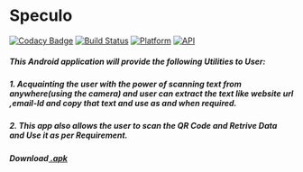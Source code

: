 # Speculo
[![Codacy Badge](https://api.codacy.com/project/badge/Grade/2663f6ae0c0740acab2da07ca329fa5d)](https://app.codacy.com/app/rob729/Speculo?utm_source=github.com&utm_medium=referral&utm_content=rob729/Speculo&utm_campaign=Badge_Grade_Dashboard)
[![Build Status](https://travis-ci.org/rob729/Speculo.svg?branch=master)](https://travis-ci.org/rob729/Speculo)
[![Platform](https://img.shields.io/badge/platform-android-blue.svg)](http://developer.android.com/index.html)
[![API](https://img.shields.io/badge/API-20%2B-blue.svg?style=flat)](https://android-arsenal.com/api?level=20)

##### This Android application will provide the following Utilities to User:
##### 1. Acquainting the user with the power of scanning text from anywhere(using the camera) and user can extract the text like website url ,email-Id and copy that text and use as and when required.
##### 2. This app also allows the user to scan the QR Code and Retrive Data and Use it as per Requirement.   

##### Download[ .apk](https://drive.google.com/open?id=1-lawdaTrGwMC_q4xbn8qlvPV-NcvVHWz)

